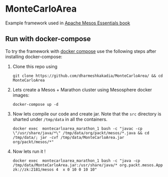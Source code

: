 # MonteCarloArea
Example framework used in [Apache Mesos Essentials book](http://dharmeshkakadia.blogspot.com/2015/06/apache-mesos-essential-is-now-available.html)

## Run with docker-compose
To try the framework with [docker compose](https://www.docker.com/docker-compose) use the following steps after installing docker-compose: 

1. Clone this repo using
    ```shell
    git clone https://github.com/dharmeshkakadia/MonteCarloArea/ && cd MonteCarloArea
    ```

2. Lets create a Mesos + Marathon cluster using Mesosphere docker images:
    ```shell
    docker-compose up -d
    ```

3. Now lets compile our code and create jar. Note that the ``src`` directory is sharted under ``/tmp/data`` in all the containers.
    ```shell
    docker exec  montecarloarea_marathon_1 bash -c "javac -cp \"/usr/share/java/*\" /tmp/data/org/packt/mesos/*.java && cd /tmp/data/; jar -cvf /tmp/data/MonteCarloArea.jar  org/packt/mesos/*"
    ```

4. Now lets run it !
    ```shell
    docker exec  montecarloarea_marathon_1 bash -c "java -cp /tmp/data/MonteCarloArea.jar:/usr/share/java/* org.packt.mesos.App zk://zk:2181/mesos 4  x 0 10 0 10 10" 
    ```

